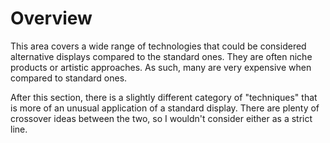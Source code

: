 # Overview

This area covers a wide range of technologies that could be considered alternative displays compared to the standard ones. They are often niche products or artistic approaches. As such, many are very expensive when compared to standard ones.&#x20;

After this section, there is a slightly different category of "techniques" that is more of an unusual application of a standard display. There are plenty of crossover ideas between the two, so I wouldn't consider either as a strict line.&#x20;
